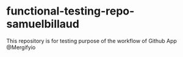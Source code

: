 # functional-testing-repo-samuelbillaud

This repository is for testing purpose of the workflow of Github App @Mergifyio

